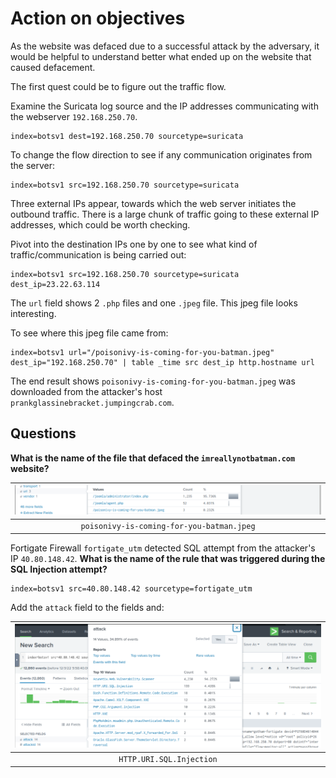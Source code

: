 # Action on objectives

As the website was defaced due to a successful attack by the adversary, it would be helpful to understand better 
what ended up on the website that caused defacement.

The first quest could be to figure out the traffic flow.

Examine the Suricata log source and the IP addresses communicating with the webserver `192.168.250.70`.

    index=botsv1 dest=192.168.250.70 sourcetype=suricata

To change the flow direction to see if any communication originates from the server:

    index=botsv1 src=192.168.250.70 sourcetype=suricata

Three external IPs appear, towards which the web server initiates the outbound traffic. There is a large chunk of 
traffic going to these external IP addresses, which could be worth checking.

Pivot into the destination IPs one by one to see what kind of traffic/communication is being carried out:

    index=botsv1 src=192.168.250.70 sourcetype=suricata dest_ip=23.22.63.114

The `url` field shows 2 `.php` files and one `.jpeg` file. This jpeg file looks interesting. 

To see where this jpeg file came from:

    index=botsv1 url="/poisonivy-is-coming-for-you-batman.jpeg" dest_ip="192.168.250.70" | table _time src dest_ip http.hostname url

The end result shows `poisonivy-is-coming-for-you-batman.jpeg` was downloaded from the attacker's host 
`prankglassinebracket.jumpingcrab.com`.

## Questions

**What is the name of the file that defaced the `imreallynotbatman.com` website?**

| ![image](../../_static/images/splunk-wayne10.png)
|:--:|
| `poisonivy-is-coming-for-you-batman.jpeg` |

Fortigate Firewall `fortigate_utm` detected SQL attempt from the attacker's IP `40.80.148.42`. 
**What is the name of the rule that was triggered during the SQL Injection attempt?**

    index=botsv1 src=40.80.148.42 sourcetype=fortigate_utm

Add the `attack` field to the fields and:

| ![image](../../_static/images/splunk-wayne14.png)
|:--:|
| `HTTP.URI.SQL.Injection` |



